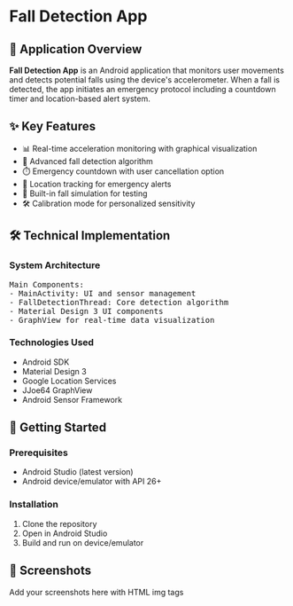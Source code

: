
<h1>Fall Detection App</h1>

<h2>📱 Application Overview</h2>
<p><strong>Fall Detection App</strong> is an Android application that monitors user movements and detects potential falls using the device's accelerometer. When a fall is detected, the app initiates an emergency protocol including a countdown timer and location-based alert system.</p>

<h2>✨ Key Features</h2>
<ul>
  <li>📊 Real-time acceleration monitoring with graphical visualization</li>
  <li>🚨 Advanced fall detection algorithm</li>
  <li>⏱️ Emergency countdown with user cancellation option</li>
  <li>📍 Location tracking for emergency alerts</li>
  <li>🧪 Built-in fall simulation for testing</li>
  <li>🛠️ Calibration mode for personalized sensitivity</li>
</ul>

<h2>🛠️ Technical Implementation</h2>

<h3>System Architecture</h3>
<pre>
Main Components:
- MainActivity: UI and sensor management
- FallDetectionThread: Core detection algorithm
- Material Design 3 UI components
- GraphView for real-time data visualization
</pre>

<h3>Technologies Used</h3>
<ul>
  <li>Android SDK</li>
  <li>Material Design 3</li>
  <li>Google Location Services</li>
  <li>JJoe64 GraphView</li>
  <li>Android Sensor Framework</li>
</ul>

<h2>🚀 Getting Started</h2>

<h3>Prerequisites</h3>
<ul>
  <li>Android Studio (latest version)</li>
  <li>Android device/emulator with API 26+</li>
</ul>

<h3>Installation</h3>
<ol>
  <li>Clone the repository</li>
  <li>Open in Android Studio</li>
  <li>Build and run on device/emulator</li>
</ol>

<h2>📸 Screenshots</h2>
<p>Add your screenshots here with HTML img tags</p>



